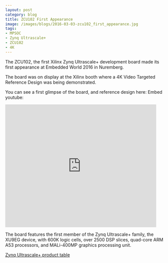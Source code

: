 ```yaml
---
layout: post
category: blog
title: ZCU102 First Appearance
image: /images/blogs/2016-03-03-zcu102_first_appearance.jpg
tags:
- MPSOC
- Zynq Ultrascale+
- ZCU102
- 4K
---
```


The ZCU102, the first Xilinx Zynq Ultrascale+ development board made its first appearance at Embedded World 2016 in Nuremberg. 

The board was on display at the Xilinx booth where a 4K Video Targeted Reference Design was being demonstrated. 

You can see a first glimpse of the board, and reference design here: 
Embed youtube: 

<iframe  title="ZCU102" width="480" height="390" src="https://www.youtube.com/watch?v=HeXj4xw5n_A" frameborder="0" allowfullscreen></iframe>

The board features the first member of the Zynq Ultrascale+ family, the XU9EG device, with 600K logic cells, over 2500 DSP slices, quad-core ARM A53 processors, and MALi-400MP graphics processing unit. 

[Zynq Ultrascale+ product table](http://www.xilinx.com/support/documentation/selection-guides/zynq-ultrascale-plus-product-selection-guide.pdf)
